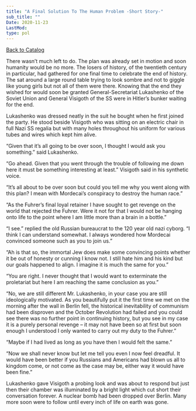 ```yaml
---
title: "A Final Solution To The Human Problem -Short Story-"
sub_title: ""
Date: 2020-11-23
LastMod:
type: pol
---
```


[Back to Catalog](/)

There wasn’t much left to do. The plan was already set in motion and soon humanity would be no more. The losers of history, of the twentieth century in particular, had gathered for one final time to celebrate the end of history. The sat around a large round table trying to look sombre and not to giggle like young girls but not all of them were there. Knowing that the end they wished for would soon be granted General-Secretariat Lukashenko of the Soviet Union and General Visigoth of the SS were in Hitler’s bunker waiting for the end.

Lukashenko was dressed neatly in the suit he bought when he first joined the party. He stood beside Visigoth who was sitting on an electric chair in full Nazi SS regalia but with many holes throughout his uniform for various tubes and wires which kept him alive.

“Given that it’s all going to be over soon, I thought I would ask you something.” said Lukashenko.

“Go ahead. Given that you went through the trouble of following me down here it must be something interesting at least.” Visigoth said in his synthetic voice.

“It’s all about to be over soon but could you tell me why you went along with this plan? I mean with Mordecai’s conspiracy to destroy the human race.”

“As the Fuhrer’s final loyal retainer I have sought to get revenge on the world that rejected the Fuhrer. Were it not for that I would not be hanging onto life to the point where I am little more than a brain in a bottle.”

“I see.” replied the old Russian bureaucrat to the 120 year old nazi cyborg. “I think I can understand somewhat. I always wondered how Mordecai convinced someone such as you to join us.”

“Ah is that so, the immortal Jew does make some convincing points whether it be out of honesty or cunning I know not. I still hate him and his kind but our goals happened to align. I imagine it is much the same for you.”

“You are right. I never thought that I would want to exterminate the proletariat but here I am reaching the same conclusion as you.”

“No, we are still different Mr. Lukashenko, in your case you are still ideologically motivated. As you beautifully put it the first time we met on the morning after the wall in Berlin fell, the historical inevitability of communism had been disproven and the October Revolution had failed and you could see there was no further point in continuing history, but you see in my case it is a purely personal revenge – it may not have been so at first but soon enough I understood I only wanted to carry out my duty to the Fuhrer.”

“Maybe if I had lived as long as you have then I would felt the same.”

“Now we shall never know but let me tell you even I now feel dreadful. It would have been better if you Russians and Americans had blown us all to kingdom come, or not come as the case may be, either way it would have been fine.”

Lukashenko gave Visigoth a probing look and was about to respond but just then their chamber was illuminated by a bright light which cut short their conversation forever. A nuclear bomb had been dropped over Berlin. Many more soon were to follow until every inch of life on earth was gone.
